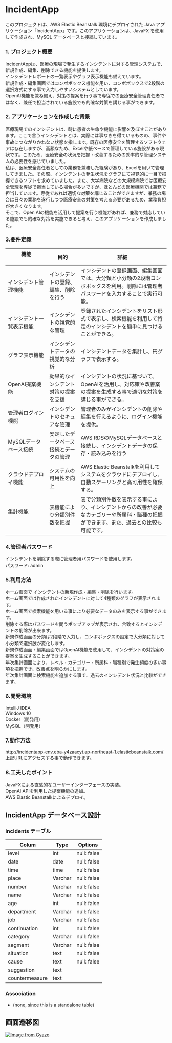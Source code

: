 # IncidentApp

このプロジェクトは、AWS Elastic Beanstalk 環境にデプロイされた Java アプリケーション「IncidentApp」です。このアプリケーションは、JavaFX を使用して作成され、MySQL データベースと接続しています。


### 1. プロジェクト概要
IncidentAppは、医療の現場で発生するインシデントに対する管理システムで、新規作成、編集、削除できる機能を提供します。\
インシデントレポートの一覧表示やグラフ表示機能も備えています。\
新規作成・編集画面ではコンボボックス機能を用い、コンボボックスで2段階の選択方式にする事で入力しやすいシステムとしています。\
OpenAI機能を兼ね備え、対策の提案を行う事で専従での医療安全管理責任者ではなく、兼任で担当されている施設でも的確な対策を講じる事ができます。

### 2. アプリケーションを作成した背景
医療現場でのインシデントは、時に患者の生命や機能に影響を及ぼすことがあります。ここで言うインシデントとは、実際には事なきを得ているものの、事件や事故につながりかねない状態を指します。既存の医療安全を管理するソフトウェアは存在しますが、高額なため、Excelや紙ベースで管理している施設がある現状です。このため、医療安全の状況を把握・改善するための効率的な管理システムの必要性を感じていました。\
私は、医療安全責任者としての業務を兼務した経験があり、Excelを用いて管理してきました。その際、インシデントの発生状況をグラフにて視覚的に一目で把握できるソフトを求めていました。また、大学病院などの大規模病院では医療安全管理を専従で担当している場合が多いですが、ほとんどの医療機関では兼務で担当しています。専従であれば適切な対策を講じることができますが、兼務の場合は日々の業務を遂行しつつ医療安全の対策を考える必要があるため、業務負担が大きくなります。\
そこで、Open AIの機能を活用して提案を行う機能があれば、兼務で対応している施設でも的確な対策を実施できると考え、このアプリケーションを作成しました。

### 3.要件定義
| 機能            　　　　　  | 目的                                 | 詳細                                                                                                                       　　　 |
|----------------------------|--------------------------------------| -------------------------------------------------------------------------------------------------------------------------------- |
| インシデント管理機能        | インシデントの登録、編集、削除を行う   | インシデントの登録画面、編集画面では、大分類と小分類の2段階コンボボックスを利用。削除には管理者パスワードを入力することで実行可能。　　　|
| インシデント一覧表示機能    | インシデントの視覚的な管理             |登録されたインシデントをリスト形式で表示し、検索機能を利用して特定のインシデントを簡単に見つけることができる。                    　　　 |
| グラフ表示機能             | インシデントデータの視覚的な分析        |インシデントデータを集計し、円グラフで表示する。                                                                             　　　  |
| OpenAI提案機能             | 効果的なインシデント対策の提案を支援    |インシデントの状況に基づいて、OpenAIを活用し、対応策や改善案の提案を生成する事で適切な対策を講じる事ができる。                  　　　  |
| 管理者ログイン機能          | インシデントのセキュアな管理           |管理者のみがインシデントの削除や編集を行えるように、ログイン機能を提供。                                                      　　　  |
| MySQLデータベース接続       | 安定したデータベース接続とデータの管理 |AWS RDSのMySQLデータベースと接続し、インシデントデータの保存・読み込みを行う                                                  　　　  |
| クラウドデプロイ機能        | システムの可用性を向上                 |AWS Elastic Beanstalkを利用してシステムをクラウドにデプロイし、自動スケーリングと高可用性を確保する。                          　　　 |
| 集計機能     　　　　　　   | 表機能により分類別件数を把握           | 表で分類別件数を表示する事により、インシデントからの改善が必要なカテゴリーや所属科・職種の把握ができます。また、過去との比較も可能です。|

### 4.管理者パスワード
インシデントを削除する際に管理者用パスワードを使用します。\
パスワード: admin

### 5.利用方法
ホーム画面で インシデントの新規作成・編集・削除を行います。\
ホーム画面では作成されたインシデントに対して4種類のグラフが表示されます。\
ホーム画面で検索機能を用いる事により必要なデータのみを表示する事ができます。\
削除する際はパスワードを問うポップアップが表示され、合致するとインシデントの削除が出来ます。\
新規作成画面の分類は2段階で入力し、コンボボックスの設定で大分類に対して小分類で選択肢が変化します。\
新規作成画面・編集画面ではOpenAI機能を使用して、インシデントの対策案の提案を生成することができます。\
年次集計画面により、レベル・カテゴリー・所属科・職種別で発生頻度の多い事項を把握でき、改善点を明らかにします。\
年次集計画面に検索機能を追加する事で、過去のインシデント状況と比較ができます。

### 6.開発環境
IntelliJ IDEA \
Windows 10 \
Docker（開発用）\
MySQL（開発用）

### 7.動作方法
http://incidentapp-env.eba-y4zaacyt.ap-northeast-1.elasticbeanstalk.com/ \
上記URLにアクセスする事で動作できます。


### 8.工夫したポイント
JavaFXによる直感的なユーザーインターフェースの実装。\
OpenAI APIを利用した提案機能の追加。\
AWS Elastic Beanstalkによるデプロイ。


## IncidentApp データベース設計
### incidents テーブル
| Colum          | Type    | Options                     |
|----------------|---------| --------------------------- |
| level          | int     | null: false                 |
| date           | date    | null: false                 |
| time           | time    | null: false                 |
| place          | Varchar | null: false                 |
| number         | Varchar | null: false                 |
| name           | Varchar | null: false                 |
| age            | int     | null: false                 |
| department     | Varchar | null: false                 |
| job            | Varchar | null: false                 |
| continuation   | int     | null: false                 |
| category       | Varchar | null: false                 |
| segment        | Varchar | null: false                 |
| situation      | text    | null: false                 |
| cause          | text    | null: false                 |
| suggestion     | text    |                             |
| countermeasure | text    |                             |

### Association
- (none, since this is a standalone table)

## 画面遷移図
[![Image from Gyazo](https://i.gyazo.com/ab9f06fbff163c47cbc5c99cf90b9b2c.png)](https://gyazo.com/ab9f06fbff163c47cbc5c99cf90b9b2c)

